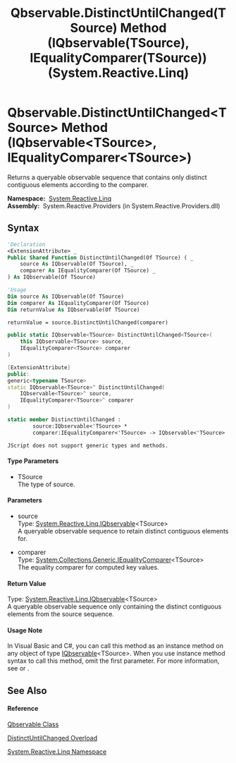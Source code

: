 ﻿---
title: Qbservable.DistinctUntilChanged(TSource) Method (IQbservable(TSource), IEqualityComparer(TSource)) (System.Reactive.Linq)
TOCTitle: DistinctUntilChanged(TSource) Method (IQbservable(TSource), IEqualityComparer(TSource))
ms:assetid: M:System.Reactive.Linq.Qbservable.DistinctUntilChanged``1(System.Reactive.Linq.IQbservable{``0},System.Collections.Generic.IEqualityComparer{``0})
ms:mtpsurl: https://msdn.microsoft.com/en-us/library/Hh229493(v=VS.103)
ms:contentKeyID: 36068909
ms.date: 06/28/2011
mtps_version: v=VS.103
dev_langs:
- vb
- csharp
- c++
- fsharp
- jscript
---

# Qbservable.DistinctUntilChanged\<TSource\> Method (IQbservable\<TSource\>, IEqualityComparer\<TSource\>)

Returns a queryable observable sequence that contains only distinct contiguous elements according to the comparer.

**Namespace:**  [System.Reactive.Linq](hh211929\(v=vs.103\).md)  
**Assembly:**  System.Reactive.Providers (in System.Reactive.Providers.dll)

## Syntax

``` vb
'Declaration
<ExtensionAttribute> _
Public Shared Function DistinctUntilChanged(Of TSource) ( _
    source As IQbservable(Of TSource), _
    comparer As IEqualityComparer(Of TSource) _
) As IQbservable(Of TSource)
```

``` vb
'Usage
Dim source As IQbservable(Of TSource)
Dim comparer As IEqualityComparer(Of TSource)
Dim returnValue As IQbservable(Of TSource)

returnValue = source.DistinctUntilChanged(comparer)
```

``` csharp
public static IQbservable<TSource> DistinctUntilChanged<TSource>(
    this IQbservable<TSource> source,
    IEqualityComparer<TSource> comparer
)
```

``` c++
[ExtensionAttribute]
public:
generic<typename TSource>
static IQbservable<TSource>^ DistinctUntilChanged(
    IQbservable<TSource>^ source, 
    IEqualityComparer<TSource>^ comparer
)
```

``` fsharp
static member DistinctUntilChanged : 
        source:IQbservable<'TSource> * 
        comparer:IEqualityComparer<'TSource> -> IQbservable<'TSource> 
```

``` jscript
JScript does not support generic types and methods.
```

#### Type Parameters

  - TSource  
    The type of source.

#### Parameters

  - source  
    Type: [System.Reactive.Linq.IQbservable](hh229328\(v=vs.103\).md)\<TSource\>  
    A queryable observable sequence to retain distinct contiguous elements for.  

<!-- end list -->

  - comparer  
    Type: [System.Collections.Generic.IEqualityComparer](https://msdn.microsoft.com/en-us/library/ms132151)\<TSource\>  
    The equality comparer for computed key values.  

#### Return Value

Type: [System.Reactive.Linq.IQbservable](hh229328\(v=vs.103\).md)\<TSource\>  
A queryable observable sequence only containing the distinct contiguous elements from the source sequence.  

#### Usage Note

In Visual Basic and C\#, you can call this method as an instance method on any object of type [IQbservable](hh229328\(v=vs.103\).md)\<TSource\>. When you use instance method syntax to call this method, omit the first parameter. For more information, see [](https://msdn.microsoft.com/en-us/library/Bb384936) or [](https://msdn.microsoft.com/en-us/library/Bb383977).

## See Also

#### Reference

[Qbservable Class](hh211693\(v=vs.103\).md)

[DistinctUntilChanged Overload](hh211898\(v=vs.103\).md)

[System.Reactive.Linq Namespace](hh211929\(v=vs.103\).md)

